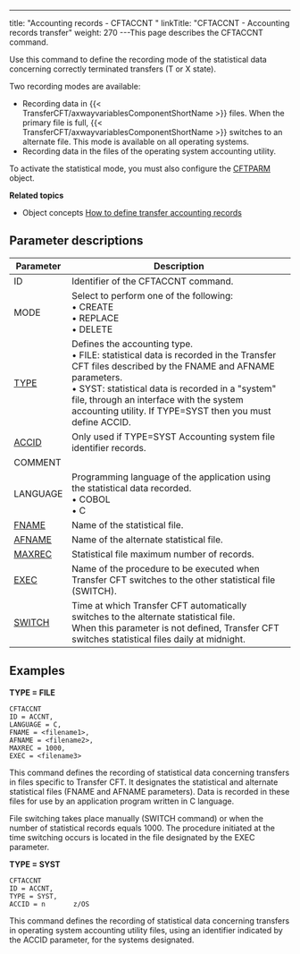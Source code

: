 ---
title: "Accounting records - CFTACCNT  "
linkTitle: "CFTACCNT - Accounting records transfer"
weight: 270
---<span id="About_CFTACCNT"></span>This page describes the <span id="kanchor46"></span>CFTACCNT command.

Use this command to define the recording mode of the statistical data
concerning correctly terminated transfers (T or X state).

Two recording modes are available:

- Recording data
    in {{< TransferCFT/axwayvariablesComponentShortName >}} files. When the primary file is full, {{< TransferCFT/axwayvariablesComponentShortName >}}
    switches to an alternate file. This mode is available on all operating
    systems.
- Recording data
    in the files of the operating system accounting utility.

To activate
the statistical mode, you must also configure the [CFTPARM](../../../web_copilot_ui/conf_intro/cftparm)
object.

****Related
topics****

- Object concepts
    [How to define transfer
    accounting records](../../../../admin_intro/admin_config_commands/cftaccnt_concepts)

## Parameter descriptions


| Parameter  | Description  |
| --- | --- |
| ID | Identifier of the CFTACCNT command. |
| MODE  | Select to perform one of the following:<br/> • CREATE<br/> • REPLACE<br/> • DELETE |
| [TYPE](../../../command_summary/parameter_intro/type#type_CFTACCNT)  | Defines the accounting type.<br/> • FILE: statistical data is recorded in the Transfer CFT files described by the FNAME and AFNAME parameters.<br/> • SYST: statistical data is recorded in a "system" file, through an interface with the system accounting utility. If TYPE=SYST then you must define ACCID. |
| [ACCID](../../../command_summary/parameter_intro/accid#accid_CFTACCNT)  | Only used if TYPE=SYST Accounting system file identifier records. |
| COMMENT  |   |
| LANGUAGE | Programming language of the application using the statistical data recorded.<br/> • COBOL<br/> • C |
| [FNAME](../../../command_summary/parameter_intro/fname#fname_CFTACCNT) | Name of the statistical file. |
| [AFNAME](../../../command_summary/parameter_intro/afname#afname_CFTACCNT) | Name of the alternate statistical file. |
| [MAXREC](../../../command_summary/parameter_intro/maxrec)  | Statistical file maximum number of records. |
| [EXEC](../../../command_summary/parameter_intro/exec#exec_CFTACCNT)  | Name of the procedure to be executed when Transfer CFT switches to the other statistical file<br/> (SWITCH). |
| [SWITCH](../../../command_summary/parameter_intro/switch#switch)  | Time at which Transfer CFT automatically switches to the alternate statistical file.<br/> When this parameter is not defined, Transfer CFT switches statistical files daily at midnight. |


## Examples

****TYPE = FILE****

```
CFTACCNT
ID = ACCNT,
LANGUAGE = C,
FNAME = <filename1>,
AFNAME = <filename2>,
MAXREC = 1000,
EXEC = <filename3>
```

This command defines the recording of statistical data concerning transfers
in files specific to Transfer CFT. It designates the statistical and alternate
statistical files (FNAME and AFNAME parameters). Data is recorded in these
files for use by an application program written in C language.

File switching takes place manually (SWITCH command) or when the number
of statistical records equals 1000. The procedure initiated at the time
switching occurs is located in the file designated by the EXEC parameter.

****TYPE = SYST****

```
CFTACCNT
ID = ACCNT,
TYPE = SYST,
ACCID = n       z/OS
```

This command defines the recording of statistical data
concerning transfers in operating system accounting utility files, using
an identifier indicated by the ACCID parameter, for the systems designated.
